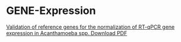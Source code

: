 # GENE-Expression

[Validation of reference genes for the normalization of RT-qPCR gene expression in Acanthamoeba spp.
Download PDF](https://www.nature.com/articles/s41598-020-67035-0#Sec9)

